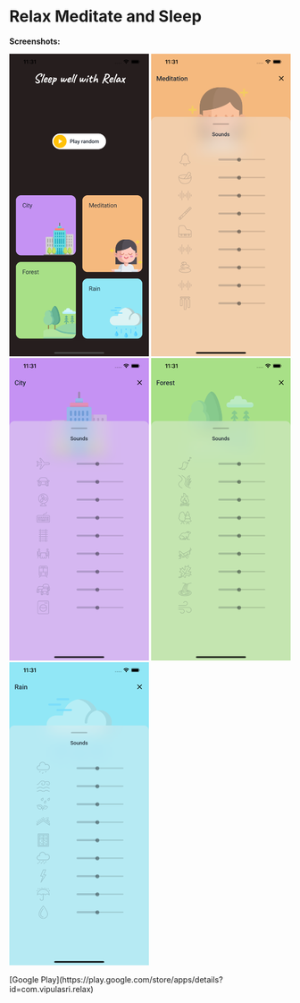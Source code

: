 # Relax Meditate and Sleep
**Screenshots:**
<p float="center">
  <img src="art/screen01.png" width="250" />
  <img src="art/screen02.png" width="250" />
  <img src="art/screen03.png" width="250" />
  <img src="art/screen04.png" width="250" />
  <img src="art/screen05.png" width="250" />
</p>
[Google Play](https://play.google.com/store/apps/details?id=com.vipulasri.relax)

